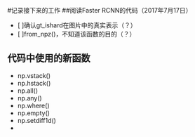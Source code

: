 #记录接下来的工作
##阅读Faster RCNN的代码（2017年7月17日）
- [ ]确认gt_ishard在图片中的真实表示（？）
- [ ]from_npz()，不知道该函数的目的（？）

## 代码中使用的新函数
* np.vstack()
* np.hstack()
* np.all()
* np.any()
* np.where()
* np.empty()
* np.setdiff1d()
* 
